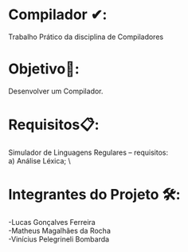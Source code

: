 # Compilador ✔:
Trabalho Prático da disciplina de Compiladores

# Objetivo🎯:
Desenvolver um Compilador.

# Requisitos📋:
Simulador de Linguagens Regulares – requisitos: \
a) Análise Léxica; \

# Integrantes do Projeto 🛠️:

-Lucas Gonçalves Ferreira \
-Matheus Magalhães da Rocha \
-Vinícius Pelegrineli Bombarda

